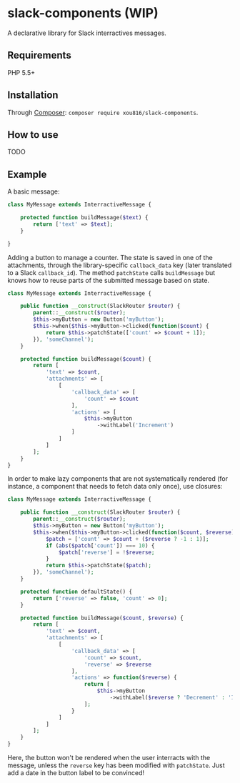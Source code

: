 # slack-components (WIP)

A declarative library for Slack interractives messages.

Requirements
------------

PHP 5.5+

Installation
------------

Through [Composer](https://packagist.org/packages/xou816/slack-components): `composer require xou816/slack-components`.


How to use
----------

TODO

Example
-------

A basic message:

```php
class MyMessage extends InterractiveMessage {

    protected function buildMessage($text) {
        return ['text' => $text];
    }

}
```

Adding a button to manage a counter. The state is saved in one of the attachments, through the library-specific `callback_data` key (later translated to a Slack `callback_id`). The method `patchState` calls `buildMessage` but knows how to reuse parts of the submitted message based on state.

```php
class MyMessage extends InterractiveMessage {

    public function __construct(SlackRouter $router) {
        parent::__construct($router);
        $this->myButton = new Button('myButton');
        $this->when($this->myButton->clicked(function($count) {
            return $this->patchState(['count' => $count + 1]);
        }), 'someChannel');   
    }

    protected function buildMessage($count) {
        return [
            'text' => $count,
            'attachments' => [
                [
                    'callback_data' => [
                        'count' => $count
                    ],
                    'actions' => [
                        $this->myButton
                            ->withLabel('Increment')
                    ]
                ]
            ]
        ];
    }
}
```

In order to make lazy components that are not systematically rendered (for instance, a component that needs to fetch data only once), use closures:

```php
class MyMessage extends InterractiveMessage {

    public function __construct(SlackRouter $router) {
        parent::__construct($router);
        $this->myButton = new Button('myButton');
        $this->when($this->myButton->clicked(function($count, $reverse) {
            $patch = ['count' => $count + ($reverse ? -1 : 1)];
            if (abs($patch['count']) === 10) {
                $patch['reverse'] = !$reverse;
            }
            return $this->patchState($patch);
        }), 'someChannel');   
    }

    protected function defaultState() {
        return ['reverse' => false, 'count' => 0];
    }

    protected function buildMessage($count, $reverse) {
        return [
            'text' => $count,
            'attachments' => [
                [
                    'callback_data' => [
                        'count' => $count,
                        'reverse' => $reverse
                    ],
                    'actions' => function($reverse) {
                        return [
                            $this->myButton
                                ->withLabel($reverse ? 'Decrement' : 'Increment')
                        ];
                    }
                ]
            ]
        ];
    }
}
```

Here, the button won't be rendered when the user interracts with the message, unless the `reverse` key has been modified with `patchState`. Just add a date in the button label to be convinced!
